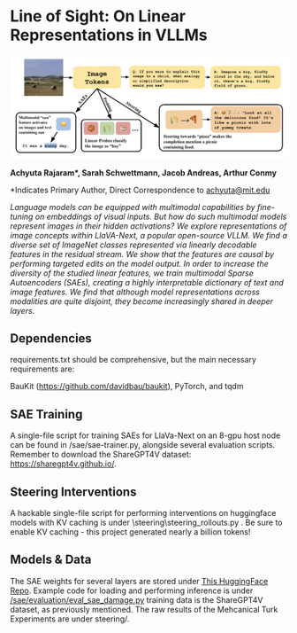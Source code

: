 # Line of Sight: On Linear Representations in VLLMs
![teaser](https://github.com/multimodal-interpretability/multimodal-saes/blob/main/teaser_figure.png)

__Achyuta Rajaram*, Sarah Schwettmann, Jacob Andreas, Arthur Conmy__

*Indicates Primary Author, Direct Correspondence to achyuta@mit.edu

*Language models can be equipped with multimodal capabilities 
by fine-tuning on embeddings of visual inputs. But
how do such multimodal models represent images in their
hidden activations? We explore representations of image
concepts within LlaVA-Next, a popular open-source VLLM.
We find a diverse set of ImageNet classes represented via
linearly decodable features in the residual stream. We
show that the features are causal by performing targeted
edits on the model output. In order to increase the diversity
of the studied linear features, we train multimodal
Sparse Autoencoders (SAEs), creating a highly interpretable
dictionary of text and image features. We find that although
model representations across modalities are quite
disjoint, they become increasingly shared in deeper layers.*

## Dependencies

requirements.txt should be comprehensive, but the main necessary requirements are:

BauKit (https://github.com/davidbau/baukit), PyTorch, and tqdm

## SAE Training

A single-file script for training SAEs for LlaVa-Next on an 8-gpu host node can be found in /sae/sae-trainer.py, alongside several evaluation scripts. Remember to download the ShareGPT4V dataset: https://sharegpt4v.github.io/.

## Steering Interventions

A hackable single-file script for performing interventions on huggingface models with KV caching is under \steering\steering_rollouts.py . Be sure to enable KV caching - this project generated nearly a billion tokens!


## Models & Data

The SAE weights for several layers are stored under [This HuggingFace Repo](https://huggingface.co/flybamboo/vlm-saes/tree/main). Example code for loading and performing inference is under [/sae/evaluation/eval_sae_damage.py](https://github.com/multimodal-interpretability/multimodal-saes/blob/main/sae/evaluation/eval_sae_damage.py) training data is the ShareGPT4V dataset, as previously mentioned. The raw results of the Mehcanical Turk Experiments are under steering/.
